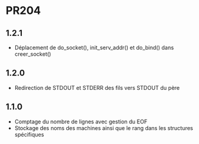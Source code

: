 # PR204 #

## 1.2.1 ##
* Déplacement de do_socket(), init_serv_addr() et do_bind() dans creer_socket()

## 1.2.0 ##
* Redirection de STDOUT et STDERR des fils vers STDOUT du père

## 1.1.0 ##
* Comptage du nombre de lignes avec gestion du EOF
* Stockage des noms des machines ainsi que le rang dans les structures spécifiques
